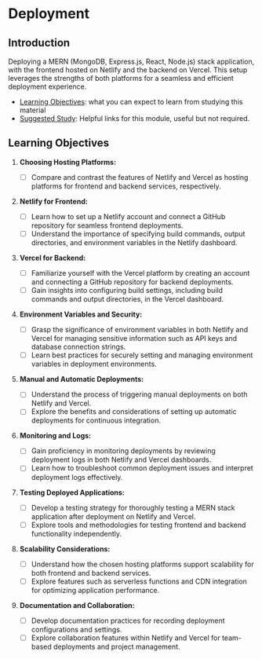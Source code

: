 # Deployment

## Introduction

Deploying a MERN (MongoDB, Express.js, React, Node.js) stack application, with the frontend hosted on Netlify and the backend on Vercel. This setup leverages the strengths of both platforms for a seamless and efficient deployment experience.

- [Learning Objectives](#learning-objectives): what you can expect to learn from
  studying this material
- [Suggested Study](./suggested-study.md): Helpful links for this module, useful
  but not required.

## Learning Objectives

1. **Choosing Hosting Platforms:**

   - [ ] Compare and contrast the features of Netlify and Vercel as hosting platforms for frontend and backend services, respectively.

2. **Netlify for Frontend:**

   - [ ] Learn how to set up a Netlify account and connect a GitHub repository for seamless frontend deployments.
   - [ ] Understand the importance of specifying build commands, output directories, and environment variables in the Netlify dashboard.

3. **Vercel for Backend:**

   - [ ] Familiarize yourself with the Vercel platform by creating an account and connecting a GitHub repository for backend deployments.
   - [ ] Gain insights into configuring build settings, including build commands and output directories, in the Vercel dashboard.

4. **Environment Variables and Security:**

   - [ ] Grasp the significance of environment variables in both Netlify and Vercel for managing sensitive information such as API keys and database connection strings.
   - [ ] Learn best practices for securely setting and managing environment variables in deployment environments.

5. **Manual and Automatic Deployments:**

   - [ ] Understand the process of triggering manual deployments on both Netlify and Vercel.
   - [ ] Explore the benefits and considerations of setting up automatic deployments for continuous integration.

6. **Monitoring and Logs:**

   - [ ] Gain proficiency in monitoring deployments by reviewing deployment logs in both Netlify and Vercel dashboards.
   - [ ] Learn how to troubleshoot common deployment issues and interpret deployment logs effectively.

7. **Testing Deployed Applications:**

   - [ ] Develop a testing strategy for thoroughly testing a MERN stack application after deployment on Netlify and Vercel.
   - [ ] Explore tools and methodologies for testing frontend and backend functionality independently.

8. **Scalability Considerations:**

   - [ ] Understand how the chosen hosting platforms support scalability for both frontend and backend services.
   - [ ] Explore features such as serverless functions and CDN integration for optimizing application performance.

9. **Documentation and Collaboration:**

   - [ ] Develop documentation practices for recording deployment configurations and settings.
   - [ ] Explore collaboration features within Netlify and Vercel for team-based deployments and project management.
